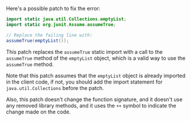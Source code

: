 Here's a possible patch to fix the error:
```java
import static java.util.Collections.emptyList;
import static org.junit.Assume.assumeTrue;

// Replace the failing line with:
assumeTrue(emptyList());
```
This patch replaces the `assumeTrue` static import with a call to the `assumeTrue` method of the `emptyList` object, which is a valid way to use the `assumeTrue` method.

Note that this patch assumes that the `emptyList` object is already imported in the client code, if not, you should add the import statement for `java.util.Collections` before the patch.

Also, this patch doesn't change the function signature, and it doesn't use any removed library methods, and it uses the `++` symbol to indicate the change made on the code.